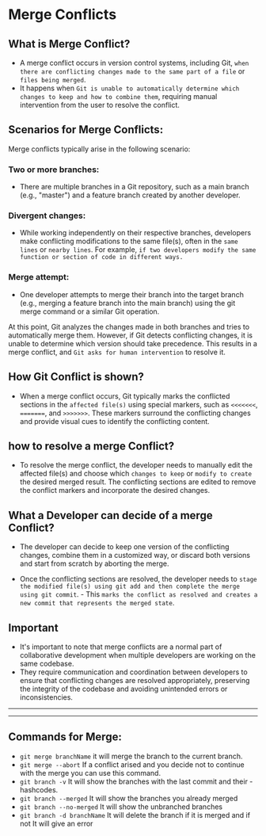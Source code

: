 # Merge Conflicts

## What is Merge Conflict?

- A merge conflict occurs in version control systems, including Git, `when there are conflicting changes made to the same part of a file` or `files being merged`.
- It happens when `Git is unable to automatically determine which changes to keep and how to combine them`, requiring manual intervention from the user to resolve the conflict.

## Scenarios for Merge Conflicts:

Merge conflicts typically arise in the following scenario:

### Two or more branches:

- There are multiple branches in a Git repository, such as a main branch (e.g., "master") and a feature branch created by another developer.

### Divergent changes:

- While working independently on their respective branches, developers make conflicting modifications to the same file(s), often in the `same lines` or `nearby lines`. For example, `if two developers modify the same function or section of code in different ways.`

### Merge attempt:

- One developer attempts to merge their branch into the target branch (e.g., merging a feature branch into the main branch) using the git merge command or a similar Git operation.

At this point, Git analyzes the changes made in both branches and tries to automatically merge them. However, if Git detects conflicting changes, it is unable to determine which version should take precedence. This results in a merge conflict, and `Git asks for human intervention` to resolve it.

## How Git Conflict is shown?

- When a merge conflict occurs, Git typically marks the conflicted sections in the `affected file(s)` using special markers, such as `<<<<<<<`, `=======`, and `>>>>>>>`. These markers surround the conflicting changes and provide visual cues to identify the conflicting content.

## how to resolve a merge Conflict?

- To resolve the merge conflict, the developer needs to manually edit the affected file(s) and choose which `changes to keep` or `modify to create` the desired merged result. The conflicting sections are edited to remove the conflict markers and incorporate the desired changes.

## What a Developer can decide of a merge Conflict?

- The developer can decide to keep one version of the conflicting changes, combine them in a customized way, or discard both versions and start from scratch by aborting the merge.

- Once the conflicting sections are resolved, the developer needs to `stage the modified file(s) using git add and then complete the merge using git commit`. - This `marks the conflict as resolved and creates a new commit that represents the merged state`.

## Important

- It's important to note that merge conflicts are a normal part of collaborative development when multiple developers are working on the same codebase.
- They require communication and coordination between developers to ensure that conflicting changes are resolved appropriately, preserving the integrity of the codebase and avoiding unintended errors or inconsistencies.

---

---

## Commands for Merge:

- `git merge branchName` it will merge the branch to the current branch.
- `git merge --abort` If a conflict arised and you decide not to continue with the merge you can use this command.
- `git branch -v` It will show the branches with the last commit and their - hashcodes.
- `git branch --merged` It will show the branches you already merged
- `git branch --no-merged` It will show the unbranched branches
- `git branch -d branchName` It will delete the branch if it is merged and if not It will give an error
